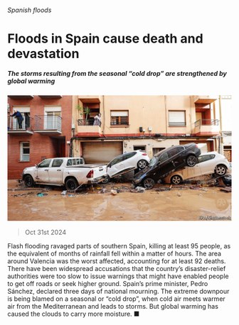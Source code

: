 ###### Spanish floods

# Floods in Spain cause death and devastation 

##### The storms resulting from the seasonal “cold drop” are strengthened by global warming 

![image](images/20241102_EUP005.jpg) 

> Oct 31st 2024 

Flash flooding ravaged parts of southern Spain, killing at least 95 people, as the equivalent of months of rainfall fell within a matter of hours. The area around Valencia was the worst affected, accounting for at least 92 deaths. There have been widespread accusations that the country’s disaster-relief authorities were too slow to issue warnings that might have enabled people to get off roads or seek higher ground. Spain’s prime minister, Pedro Sánchez, declared three days of national mourning. The extreme downpour is being blamed on a seasonal  or “cold drop”, when cold air meets warmer air from the Mediterranean and leads to storms. But global warming has caused the clouds to carry more moisture. ■

